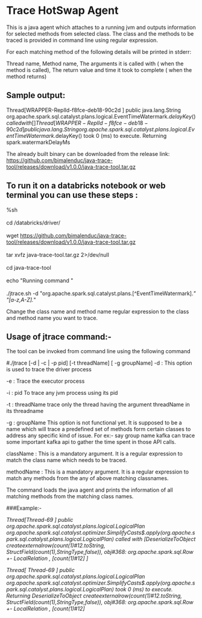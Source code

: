 # Trace HotSwap Agent
This is a java agent which attaches to a running jvm and outputs information for selected methods from selected class. 
The class and the methods to be traced is provided in command line using regular expression.

For each matching method of the following details will be printed in stderr:

Thread name, Method name, The arguments it is called with ( when the method is called), The return value and time it took to complete ( when the method returns)

## Sample output:<br />   
Thread[WRAPPER-ReplId-f8fce-deb18-90c2d ] public java.lang.String org.apache.spark.sql.catalyst.plans.logical.EventTimeWatermark$.delayKey() called with []
Thread[ WRAPPER-ReplId-f8fce-deb18-90c2d ] public java.lang.String org.apache.spark.sql.catalyst.plans.logical.EventTimeWatermark$.delayKey() took 0 (ms) to execute. Returning spark.watermarkDelayMs

The already built binary can be downloaded from the release link: https://github.com/bimalenduc/java-trace-tool/releases/download/v1.0.0/java-trace-tool.tar.gz

## To run it on a databricks notebook or web terminal you can use these steps :

%sh<br />   
cd /databricks/driver/<br />   
wget https://github.com/bimalenduc/java-trace-tool/releases/download/v1.0.0/java-trace-tool.tar.gz<br />   
tar xvfz java-trace-tool.tar.gz 2>/dev/null<br />   
cd java-trace-tool<br />   
echo "Running command "<br />   
./jtrace.sh -d   "org.apache.spark.sql.catalyst.plans.[^EventTimeWatermark].*" "[a-z,A-Z].*"<br />   

Change the class name and method name regular expression to the class and method name you want to trace.


 ## Usage of jtrace command:-

The tool can be invoked from command line using the following command

#./jtrace [-d | -c | -p pid] [-t threadName] [ -g groupName] <className> <methodName>
-d  : This option is used to trace the driver process

-e  : Trace the executor process

 -i  : pid To trace any jvm process using its pid

-t   : threadName trace only the thread having the argument threadName in its threadname

-g  : groupName This option is not functional yet. It is supposed to be a name which will trace a predefined set of methods form certain classes to address any specific kind of issue. For ex:- say group name kafka can trace some important kafka api to gather the time spent in those API calls.

className : This is a mandatory argument. It is a regular expression to match the class name which needs to be traced. 

methodName : This is a mandatory argument. It is a regular expression to match any methods from the any of above matching classnames. 

The command loads the java agent and prints the information of all matching methods from the matching class names.

###Example:-

*Thread[Thread-69 ] public org.apache.spark.sql.catalyst.plans.logical.LogicalPlan org.apache.spark.sql.catalyst.optimizer.SimplifyCasts$.apply(org.apache.spark.sql.catalyst.plans.logical.LogicalPlan) called with [DeserializeToObject createexternalrow(count(1)#12.toString, StructField(count(1),StringType,false)), obj#368: org.apache.spark.sql.Row
+- LocalRelation <empty>, [count(1)#12]
]*

*Thread[ Thread-69 ] public org.apache.spark.sql.catalyst.plans.logical.LogicalPlan org.apache.spark.sql.catalyst.optimizer.SimplifyCasts$.apply(org.apache.spark.sql.catalyst.plans.logical.LogicalPlan) took 0 (ms) to execute. Returning DeserializeToObject createexternalrow(count(1)#12.toString, StructField(count(1),StringType,false)), obj#368: org.apache.spark.sql.Row
+- LocalRelation <empty>, [count(1)#12]*
